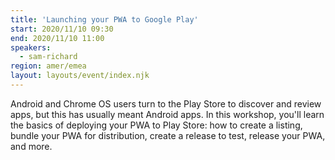 ```yaml
---
title: 'Launching your PWA to Google Play'
start: 2020/11/10 09:30
end: 2020/11/10 11:00
speakers:
  - sam-richard
region: amer/emea
layout: layouts/event/index.njk
---
```


Android and Chrome OS users turn to the Play Store to discover and review apps, but this has usually meant Android apps. In this workshop, you'll learn the basics of deploying your PWA to Play Store: how to create a listing, bundle your PWA for distribution, create a release to test, release your PWA, and more.
